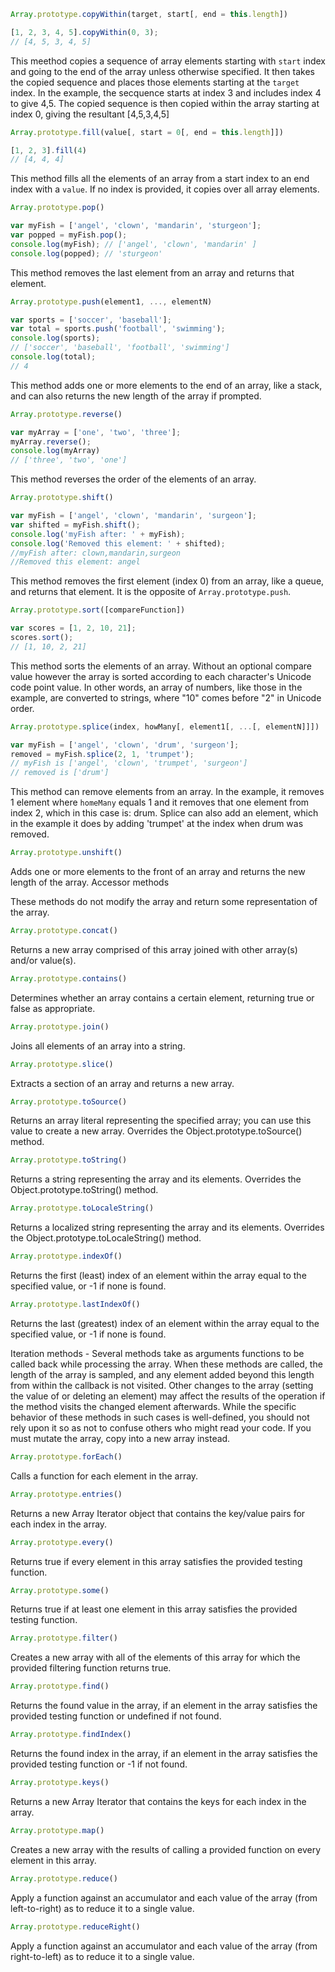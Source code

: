 ```javascript
Array.prototype.copyWithin(target, start[, end = this.length]) 

[1, 2, 3, 4, 5].copyWithin(0, 3);
// [4, 5, 3, 4, 5]
```

This meethod copies a sequence of array elements starting with `start` index and going to the end of the array unless otherwise specified. It then takes the copied sequence and places those elements starting at the `target` index. In the example, the secquence starts at index 3 and includes index 4 to give 4,5. The copied sequence is then copied within the array starting at index 0, giving the resultant [4,5,3,4,5]

```javascript
Array.prototype.fill(value[, start = 0[, end = this.length]]) 

[1, 2, 3].fill(4)               
// [4, 4, 4]
```

This method fills all the elements of an array from a start index to an end index with a `value`. If no index is provided, it copies over all array elements. 

```javascript
Array.prototype.pop()

var myFish = ['angel', 'clown', 'mandarin', 'sturgeon'];
var popped = myFish.pop();
console.log(myFish); // ['angel', 'clown', 'mandarin' ] 
console.log(popped); // 'sturgeon'
```

This method removes the last element from an array and returns that element. 

```javascript
Array.prototype.push(element1, ..., elementN)

var sports = ['soccer', 'baseball'];
var total = sports.push('football', 'swimming');
console.log(sports); 
// ['soccer', 'baseball', 'football', 'swimming']
console.log(total);  
// 4
```

This method adds one or more elements to the end of an array, like a stack, and can also returns the new length of the array if prompted.

```javascript
Array.prototype.reverse()

var myArray = ['one', 'two', 'three'];
myArray.reverse(); 
console.log(myArray) 
// ['three', 'two', 'one']
```

This method reverses the order of the elements of an array.  

```javascript
Array.prototype.shift()

var myFish = ['angel', 'clown', 'mandarin', 'surgeon'];
var shifted = myFish.shift();
console.log('myFish after: ' + myFish);
console.log('Removed this element: ' + shifted);
//myFish after: clown,mandarin,surgeon
//Removed this element: angel
```

This method removes the first element (index 0) from an array, like a queue, and returns that element. It is the opposite of `Array.prototype.push`.

```javascript
Array.prototype.sort([compareFunction])

var scores = [1, 2, 10, 21]; 
scores.sort(); 
// [1, 10, 2, 21]
```

This method sorts the elements of an array. Without an optional compare value however the array is sorted according to each character's Unicode code point value. In other words, an array of numbers, like those in the example, are converted to strings, where "10" comes before "2" in Unicode order. 

```javascript
Array.prototype.splice(index, howMany[, element1[, ...[, elementN]]])

var myFish = ['angel', 'clown', 'drum', 'surgeon'];
removed = myFish.splice(2, 1, 'trumpet');
// myFish is ['angel', 'clown', 'trumpet', 'surgeon']
// removed is ['drum']
```

This method can remove elements from an array. In the example, it removes 1 element where `homeMany` equals 1 and it removes that one element from index 2, which in this case is: drum. Splice can also add an element, which in the example it does by adding 'trumpet' at the index when drum was removed.  

```javascript
Array.prototype.unshift()
```

Adds one or more elements to the front of an array and returns the new length of the array.
Accessor methods

These methods do not modify the array and return some representation of the array.

```javascript
Array.prototype.concat()
```

Returns a new array comprised of this array joined with other array(s) and/or value(s).

```javascript
Array.prototype.contains() 
```

Determines whether an array contains a certain element, returning true or false as appropriate.

```javascript
Array.prototype.join()
```

Joins all elements of an array into a string.

```javascript
Array.prototype.slice()
```
Extracts a section of an array and returns a new array.

```javascript
Array.prototype.toSource() 
```

Returns an array literal representing the specified array; you can use this value to create a new array. Overrides the Object.prototype.toSource() method.

```javascript
Array.prototype.toString()
```

Returns a string representing the array and its elements. Overrides the Object.prototype.toString() method.

```javascript
Array.prototype.toLocaleString()
```
Returns a localized string representing the array and its elements. Overrides the Object.prototype.toLocaleString() method.

```javascript
Array.prototype.indexOf()
```
Returns the first (least) index of an element within the array equal to the specified value, or -1 if none is found.

```javascript
Array.prototype.lastIndexOf()
```
Returns the last (greatest) index of an element within the array equal to the specified value, or -1 if none is found.

Iteration methods - Several methods take as arguments functions to be called back while processing the array. When these methods are called, the length of the array is sampled, and any element added beyond this length from within the callback is not visited. Other changes to the array (setting the value of or deleting an element) may affect the results of the operation if the method visits the changed element afterwards. While the specific behavior of these methods in such cases is well-defined, you should not rely upon it so as not to confuse others who might read your code. If you must mutate the array, copy into a new array instead.

```javascript
Array.prototype.forEach()
```

Calls a function for each element in the array.

```javascript
Array.prototype.entries() 
```

Returns a new Array Iterator object that contains the key/value pairs for each index in the array.

```javascript
Array.prototype.every()
```

Returns true if every element in this array satisfies the provided testing function.

```javascript
Array.prototype.some()
```

Returns true if at least one element in this array satisfies the provided testing function.

```javascript
Array.prototype.filter()
```

Creates a new array with all of the elements of this array for which the provided filtering function returns true.

```javascript
Array.prototype.find() 
```

Returns the found value in the array, if an element in the array satisfies the provided testing function or undefined if not found.

```javascript
Array.prototype.findIndex()
```

Returns the found index in the array, if an element in the array satisfies the provided testing function or -1 if not found.

```javascript
Array.prototype.keys() 
```

Returns a new Array Iterator that contains the keys for each index in the array.

```javascript
Array.prototype.map()
```

Creates a new array with the results of calling a provided function on every element in this array.

```javascript
Array.prototype.reduce()
```

Apply a function against an accumulator and each value of the array (from left-to-right) as to reduce it to a single value.

```javascript
Array.prototype.reduceRight()
```

Apply a function against an accumulator and each value of the array (from right-to-left) as to reduce it to a single value.
